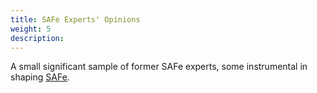 ```yaml
---
title: SAFe Experts' Opinions
weight: 5
description: 
---
```


A small significant sample of former SAFe experts, some instrumental in shaping [SAFe](https://www.scaledagileframework.com/).


